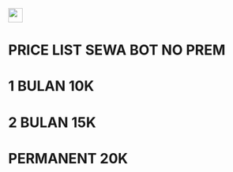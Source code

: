  <img src="https://github.com/TheDudeThatCode/TheDudeThatCode/blob/master/Assets/Hi.gif" width="29px"> 

# PRICE LIST SEWA BOT NO PREM

# 1 BULAN 10K

# 2 BULAN 15K

# PERMANENT 20K
